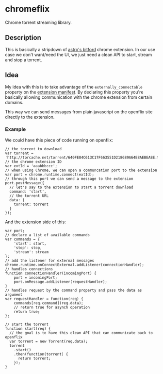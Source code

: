 # chromeflix
Chrome torrent streaming library.

## Description
This is basically a stripdown of [astro's bitford](https://github.com/astro/bitford) chrome extension.
In our use case we don't want/need the UI, we just need a clean API to start, stream and stop a torrent.

## Idea
My idea with this is to take advantage of the `externally_connectable` property on the [extension manifest](https://developer.chrome.com/extensions/manifest/externally_connectable).
By declaring this property you're basically allowing communication with the chrome extension from certain domains.

This way we can send messages from plain javascript on the openflix site directly to the extension.

### Example
We could have this piece of code running on openflix:

````
// the torrent to download
var torrent = 'http://torcache.net/torrent/640FE84C613C17F663551D218689A64E8AEBEABE.torrent';
// the chrome extension ID
var extId = 'aaabbbccc';
// when using Chrome, we can open a communcation port to the extension
var port = chrome.runtime.connect(extId);
// through this port we can send a message to the extension
port.postMessage({
  // let's say to the extension to start a torrent download
  command: 'start',
  // the torrent URL
  data: {
    torrent: torrent
  }
});
````

And the extension side of this:

````
var port;
// declare a list of available commands
var commands = {
	'start': start,
	'stop': stop,
	'stream': stream
};
// add the listener for external messages
chrome.runtime.onConnectExternal.addListener(connectionHandler);
// handles connections
function connectionHandler(incomingPort) {
	port = incomingPort;
	port.onMessage.addListener(requestHandler);
}
// handles request by the command property and pass the data as argument
var requestHandler = function(req) {
	commands[req.command](req.data);
	// return true for asynch operation
	return true;
};

// start the torrent
function start(req) {
  // the goal is to have this clean API that can communicate back to openflix
  var torrent = new Torrent(req.data);
  torrent
    .start()
    .then(function(torrent) {
      return torrent;
    });
}
````
